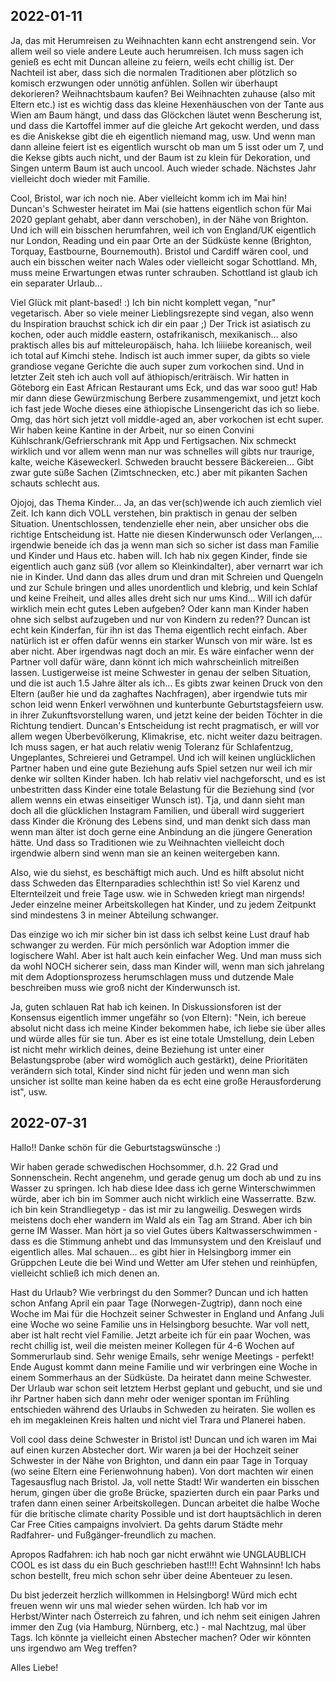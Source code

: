 ## 2022-01-11
Ja, das mit Herumreisen zu Weihnachten kann echt anstrengend sein. Vor allem weil so viele andere Leute auch herumreisen. 
Ich muss sagen ich genieß es echt mit Duncan alleine zu feiern, weils echt chillig ist. Der Nachteil ist aber, dass sich die normalen Traditionen aber plötzlich so komisch erzwungen oder unnötig anfühlen. Sollen wir überhaupt dekorieren? Weihnachtsbaum kaufen? Bei Weihnachten zuhause (also mit Eltern etc.) ist es wichtig dass das kleine Hexenhäuschen von der Tante aus Wien am Baum hängt, und dass das Glöckchen läutet wenn Bescherung ist, und dass die Kartoffel immer auf die gleiche Art gekocht werden, und dass es die Aniskekse gibt die eh eigentlich niemand mag, usw. Und wenn man dann alleine feiert ist es eigentlich wurscht ob man um 5 isst oder um 7, und die Kekse gibts auch nicht, und der Baum ist zu klein für Dekoration, und Singen unterm Baum ist auch uncool. Auch wieder schade. Nächstes Jahr vielleicht doch wieder mit Familie.

Cool, Bristol, war ich noch nie. Aber vielleicht komm ich im Mai hin! Duncan's Schwester heiratet im Mai (sie hattens eigentlich schon für Mai 2020 geplant gehabt, aber dann verschoben), in der Nähe von Brighton. Und ich will ein bisschen herumfahren, weil ich von England/UK eigentlich nur London, Reading und ein paar Orte an der Südküste kenne (Brighton, Torquay, Eastbourne, Bournemouth). Bristol und Cardiff wären cool, und auch ein bisschen weiter nach Wales oder vielleicht sogar Schottland. Mh, muss meine Erwartungen etwas runter schrauben. Schottland ist glaub ich ein separater Urlaub...

Viel Glück mit plant-based! :) Ich bin nicht komplett vegan, "nur" vegetarisch. Aber so viele meiner Lieblingsrezepte sind vegan, also wenn du Inspiration brauchst schick ich dir ein paar ;) Der Trick ist asiatisch zu kochen, oder auch middle eastern, ostafrikanisch, mexikanisch... also praktisch alles bis auf mitteleuropäisch, haha. Ich liiiiebe koreanisch, weil ich total auf Kimchi stehe. Indisch ist auch immer super, da gibts so viele grandiose vegane Gerichte die auch super zum vorkochen sind. Und in letzter Zeit steh ich auch voll auf äthiopisch/eriträisch. Wir hatten in Göteborg ein East African Restaurant ums Eck, und das war sooo gut! Hab mir dann diese Gewürzmischung Berbere zusammengemixt, und jetzt koch ich fast jede Woche dieses eine äthiopische Linsengericht das ich so liebe. 
Omg, das hört sich jetzt voll middle-aged an, aber vorkochen ist echt super. Wir haben keine Kantine in der Arbeit, nur so einen Convini Kühlschrank/Gefrierschrank mit App und Fertigsachen. Nix schmeckt wirklich und vor allem wenn man nur was schnelles will gibts nur traurige, kalte, weiche Käseweckerl. Schweden braucht bessere Bäckereien... Gibt zwar gute süße Sachen (Zimtschnecken, etc.) aber mit pikanten Sachen schauts schlecht aus. 

Ojojoj, das Thema Kinder... Ja, an das ver(sch)wende ich auch ziemlich viel Zeit. Ich kann dich VOLL verstehen, bin praktisch in genau der selben Situation. Unentschlossen, tendenzielle eher nein, aber unsicher obs die richtige Entscheidung ist. Hatte nie diesen Kinderwunsch oder Verlangen,... irgendwie beneide ich das ja wenn man sich so sicher ist dass man Familie und Kinder und Haus etc. haben will. Ich hab nix gegen Kinder, finde sie eigentlich auch ganz süß (vor allem so Kleinkindalter), aber vernarrt war ich nie in Kinder. Und dann das alles drum und dran mit Schreien und Quengeln und zur Schule bringen und alles unordentlich und klebrig, und kein Schlaf und keine Freiheit, und alles alles dreht sich nur ums Kind... Will ich dafür wirklich mein echt gutes Leben aufgeben? Oder kann man Kinder haben ohne sich selbst aufzugeben und nur von Kindern zu reden?? 
Duncan ist echt kein Kinderfan, für ihn ist das Thema eigentlich recht einfach. Aber natürlich ist er offen dafür wenns ein starker Wunsch von mir wäre. Ist es aber nicht. Aber irgendwas nagt doch an mir. Es wäre einfacher wenn der Partner voll dafür wäre, dann könnt ich mich wahrscheinlich mitreißen lassen. 
Lustigerweise ist meine Schwester in genau der selben Situation, und die ist auch 1.5 Jahre älter als ich... Es gibts zwar keinen Druck von den Eltern (außer hie und da zaghaftes Nachfragen), aber irgendwie tuts mir schon leid wenn Enkerl verwöhnen und kunterbunte Geburtstagsfeiern usw. in ihrer Zukunftsvorstellung waren, und jetzt keine der beiden Töchter in die Richtung tendiert.
Duncan's Entscheidung ist recht pragmatisch, er will vor allem wegen Überbevölkerung, Klimakrise, etc. nicht weiter dazu beitragen. Ich muss sagen, er hat auch relativ wenig Toleranz für Schlafentzug, Ungeplantes, Schreierei und Getrampel. Und ich will keinen unglücklichen Partner haben und eine gute Beziehung aufs Spiel setzen nur weil ich mir denke wir sollten Kinder haben. Ich hab relativ viel nachgeforscht, und es ist unbestritten dass Kinder eine totale Belastung für die Beziehung sind (vor allem wenns ein etwas einseitiger Wunsch ist). 
Tja, und dann sieht man doch all die glücklichen Instagram Familien, und überall wird suggeriert dass Kinder die Krönung des Lebens sind, und man denkt sich dass man wenn man älter ist doch gerne eine Anbindung an die jüngere Generation hätte. Und dass so Traditionen wie zu Weihnachten vielleicht doch irgendwie albern sind wenn man sie an keinen weitergeben kann.

Also, wie du siehst, es beschäftigt mich auch. Und es hilft absolut nicht dass Schweden das Elternparadies schlechthin ist! So viel Karenz und Elternteilzeit und freie Tage usw. wie in Schweden kriegt man nirgends! Jeder einzelne meiner Arbeitskollegen hat Kinder, und zu jedem Zeitpunkt sind mindestens 3 in meiner Abteilung schwanger. 

Das einzige wo ich mir sicher bin ist dass ich selbst keine Lust drauf hab schwanger zu werden. Für mich persönlich war Adoption immer die logischere Wahl. Aber ist halt auch kein einfacher Weg. Und man muss sich da wohl NOCH sicherer sein, dass man Kinder will, wenn man sich jahrelang mit dem Adoptionsprozess herumschlagen muss und dutzende Male beschreiben muss wie groß nicht der Kinderwunsch ist. 

Ja, guten schlauen Rat hab ich keinen. In Diskussionsforen ist der Konsensus eigentlich immer ungefähr so (von Eltern): "Nein, ich bereue absolut nicht dass ich meine Kinder bekommen habe, ich liebe sie über alles und würde alles für sie tun. Aber es ist eine totale Umstellung, dein Leben ist nicht mehr wirklich deines, deine Beziehung ist unter einer Belastungsprobe (aber wird womöglich auch gestärkt), deine Prioritäten verändern sich total, Kinder sind nicht für jeden und wenn man sich unsicher ist sollte man keine haben da es echt eine große Herausforderung ist", usw. 



## 2022-07-31
Hallo!! Danke schön für die Geburtstagswünsche :) 

Wir haben gerade schwedischen Hochsommer, d.h. 22 Grad und Sonnenschein. Recht angenehm, und gerade genug um doch ab und zu ins Wasser zu springen. Ich hab diese Idee dass ich gerne Winterschwimmen würde, aber ich bin im Sommer auch nicht wirklich eine Wasserratte. Bzw. ich bin kein Strandliegetyp - das ist mir zu langweilig. Deswegen wirds meistens doch eher wandern im Wald als ein Tag am Strand. Aber ich bin gerne IM Wasser. 
Man hört ja so viel Gutes übers Kaltwasserschwimmen - dass es die Stimmung anhebt und das Immunsystem und den Kreislauf und eigentlich alles. Mal schauen... es gibt hier in Helsingborg immer ein Grüppchen Leute die bei Wind und Wetter am Ufer stehen und reinhüpfen, vielleicht schließ ich mich denen an. 

Hast du Urlaub? Wie verbringst du den Sommer? 
Duncan und ich hatten schon Anfang April ein paar Tage (Norwegen-Zugtrip), dann noch eine Woche im Mai für die Hochzeit seiner Schwester in England und Anfang Juli eine Woche wo seine Familie uns in Helsingborg besuchte. War voll nett, aber ist halt recht viel Familie. Jetzt arbeite ich für ein paar Wochen, was recht chillig ist, weil die meisten meiner Kollegen für 4-6 Wochen auf Sommerurlaub sind. Sehr wenige Emails, sehr wenige Meetings - perfekt! 
Ende August kommt dann meine Familie und wir verbringen eine Woche in einem Sommerhaus an der Südküste. Da heiratet dann meine Schwester. Der Urlaub war schon seit letztem Herbst geplant und gebucht, und sie und ihr Partner haben sich dann mehr oder weniger spontan im Frühling entschieden während des Urlaubs in Schweden zu heiraten. Sie wollen es eh im megakleinen Kreis halten und nicht viel Trara und Planerei haben. 

Voll cool dass deine Schwester in Bristol ist! Duncan und ich waren im Mai auf einen kurzen Abstecher dort. Wir waren ja bei der Hochzeit seiner Schwester in der Nähe von Brighton, und dann ein paar Tage in Torquay (wo seine Eltern eine Ferienwohnung haben). Von dort machten wir einen Tagesausflug nach Bristol.
Ja, voll nette Stadt! Wir wanderten ein bisschen herum, gingen über die große Brücke, spazierten durch ein paar Parks und trafen dann einen seiner Arbeitskollegen. Duncan arbeitet die halbe Woche für die britische climate charity Possible und ist dort hauptsächlich in deren Car Free Cities campaigns involviert. Da gehts darum Städte mehr Radfahrer- und Fußgänger-freundlich zu machen. 

Apropos Radfahren: ich hab noch gar nicht erwähnt wie UNGLAUBLICH COOL es ist dass du ein Buch geschrieben hast!!!! Echt Wahnsinn! Ich habs schon bestellt, freu mich schon sehr über deine Abenteuer zu lesen.

Du bist jederzeit herzlich willkommen in Helsingborg! Würd mich echt freuen wenn wir uns mal wieder sehen würden. Ich hab vor im Herbst/Winter nach Österreich zu fahren, und ich nehm seit einigen Jahren immer den Zug (via Hamburg, Nürnberg, etc.) - mal Nachtzug, mal über Tags. Ich könnte ja vielleicht einen Abstecher machen? Oder wir könnten uns irgendwo am Weg treffen?  

Alles Liebe! 

